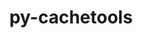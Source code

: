 ---
title: "py-cachetools"
layout: cache
categories: [package, develop]
meta: {"compilers": ["none"], "num_specs": 18, "num_specs_by_stack": {"e4s": 6, "ml-linux-aarch64-cpu": 6, "ml-linux-aarch64-cuda": 5, "ml-linux-x86_64-cpu": 6, "ml-linux-x86_64-cuda": 6, "root": 18}, "oss": ["ubuntu22.04", "ubuntu24.04"], "platforms": ["linux"], "stacks": ["e4s", "ml-linux-aarch64-cpu", "ml-linux-aarch64-cuda", "ml-linux-x86_64-cpu", "ml-linux-x86_64-cuda", "root"], "targets": ["aarch64", "x86_64_v3"], "versions": ["5.2.0"]}
spec_details: [{"compiler": "none", "hash": "2o4wmu5y2avku36bleobtbjh32ujwp2n", "os": "ubuntu22.04", "platform": "linux", "size": "-", "stacks": ["e4s", "root"], "target": "x86_64_v3", "variants": ["build_system=python_pip"], "versions": ["5.2.0"]}, {"compiler": "none", "hash": "32nduifwawdggyl4kyhysht6bq5pc7y7", "os": "ubuntu24.04", "platform": "linux", "size": "-", "stacks": ["ml-linux-x86_64-cpu", "ml-linux-x86_64-cuda", "root"], "target": "x86_64_v3", "variants": ["build_system=python_pip"], "versions": ["5.2.0"]}, {"compiler": "none", "hash": "5lgbai2dirhj2bdueu7uilsu3ljx7hlt", "os": "ubuntu22.04", "platform": "linux", "size": "-", "stacks": ["e4s", "root"], "target": "x86_64_v3", "variants": ["build_system=python_pip"], "versions": ["5.2.0"]}, {"compiler": "none", "hash": "6i7sccx3z3ktcll7nnbgt4vipk7qbaeb", "os": "ubuntu22.04", "platform": "linux", "size": "-", "stacks": ["e4s", "root"], "target": "x86_64_v3", "variants": ["build_system=python_pip"], "versions": ["5.2.0"]}, {"compiler": "none", "hash": "brirzv5m5njkcnfezxxgz62d32tn45yg", "os": "ubuntu22.04", "platform": "linux", "size": "-", "stacks": ["e4s", "root"], "target": "x86_64_v3", "variants": ["build_system=python_pip"], "versions": ["5.2.0"]}, {"compiler": "none", "hash": "cylsschejdjuih7c5ygds6kqzeeuu6lg", "os": "ubuntu24.04", "platform": "linux", "size": "-", "stacks": ["ml-linux-x86_64-cpu", "ml-linux-x86_64-cuda", "root"], "target": "x86_64_v3", "variants": ["build_system=python_pip"], "versions": ["5.2.0"]}, {"compiler": "none", "hash": "gdcnvsh347nzxwaogqzztqpmy7dgtugx", "os": "ubuntu24.04", "platform": "linux", "size": "-", "stacks": ["ml-linux-x86_64-cpu", "ml-linux-x86_64-cuda", "root"], "target": "x86_64_v3", "variants": ["build_system=python_pip"], "versions": ["5.2.0"]}, {"compiler": "none", "hash": "hawd3a6zrqeicb5ict4ftj525lmlw6of", "os": "ubuntu24.04", "platform": "linux", "size": "-", "stacks": ["ml-linux-aarch64-cpu", "ml-linux-aarch64-cuda", "root"], "target": "aarch64", "variants": ["build_system=python_pip"], "versions": ["5.2.0"]}, {"compiler": "none", "hash": "jmzfjd4nz5tdg3rbebfpldlxmgdyxtbc", "os": "ubuntu22.04", "platform": "linux", "size": "-", "stacks": ["e4s", "root"], "target": "x86_64_v3", "variants": ["build_system=python_pip"], "versions": ["5.2.0"]}, {"compiler": "none", "hash": "kabcnv2emyvjrg3yhqbv6v6qpwtalxvz", "os": "ubuntu24.04", "platform": "linux", "size": "-", "stacks": ["ml-linux-aarch64-cpu", "ml-linux-aarch64-cuda", "root"], "target": "aarch64", "variants": ["build_system=python_pip"], "versions": ["5.2.0"]}, {"compiler": "none", "hash": "oxdjjr2kd2bcooplvnq7o2bng4z3mvce", "os": "ubuntu24.04", "platform": "linux", "size": "-", "stacks": ["ml-linux-aarch64-cpu", "ml-linux-aarch64-cuda", "root"], "target": "aarch64", "variants": ["build_system=python_pip"], "versions": ["5.2.0"]}, {"compiler": "none", "hash": "rpwm2mwjxcu7yp6xlnpoqyr3mba5vct7", "os": "ubuntu24.04", "platform": "linux", "size": "-", "stacks": ["ml-linux-x86_64-cpu", "ml-linux-x86_64-cuda", "root"], "target": "x86_64_v3", "variants": ["build_system=python_pip"], "versions": ["5.2.0"]}, {"compiler": "none", "hash": "rysj2dnk267fjtkdelpwzuorkybetgy5", "os": "ubuntu24.04", "platform": "linux", "size": "-", "stacks": ["ml-linux-aarch64-cpu", "ml-linux-aarch64-cuda", "root"], "target": "aarch64", "variants": ["build_system=python_pip"], "versions": ["5.2.0"]}, {"compiler": "none", "hash": "t6glvhztmxw53nf5fh74qehvict3wxih", "os": "ubuntu24.04", "platform": "linux", "size": "-", "stacks": ["ml-linux-x86_64-cpu", "ml-linux-x86_64-cuda", "root"], "target": "x86_64_v3", "variants": ["build_system=python_pip"], "versions": ["5.2.0"]}, {"compiler": "none", "hash": "uw6hpkcie3bmb55li2pslrfmi6mimpty", "os": "ubuntu24.04", "platform": "linux", "size": "-", "stacks": ["ml-linux-aarch64-cpu", "root"], "target": "aarch64", "variants": ["build_system=python_pip"], "versions": ["5.2.0"]}, {"compiler": "none", "hash": "wjd72z5fmoa5aqlok4cypeu5xnupays7", "os": "ubuntu24.04", "platform": "linux", "size": "-", "stacks": ["ml-linux-x86_64-cpu", "ml-linux-x86_64-cuda", "root"], "target": "x86_64_v3", "variants": ["build_system=python_pip"], "versions": ["5.2.0"]}, {"compiler": "none", "hash": "xigrc7d6go3eau36orhkbupunf3xswxw", "os": "ubuntu24.04", "platform": "linux", "size": "-", "stacks": ["ml-linux-aarch64-cpu", "ml-linux-aarch64-cuda", "root"], "target": "aarch64", "variants": ["build_system=python_pip"], "versions": ["5.2.0"]}, {"compiler": "none", "hash": "zluhr4m7b3nmdz3oixuia377bsasi65s", "os": "ubuntu22.04", "platform": "linux", "size": "-", "stacks": ["e4s", "root"], "target": "x86_64_v3", "variants": ["build_system=python_pip"], "versions": ["5.2.0"]}]
---